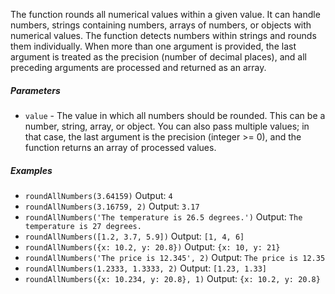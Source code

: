 The function rounds all numerical values within a given value. It can handle numbers, strings containing numbers, arrays of numbers, or objects with numerical values. The function detects numbers within strings and rounds them individually. When more than one argument is provided, the last argument is treated as the precision (number of decimal places), and all preceding arguments are processed and returned as an array.

##### Parameters
* `value` - The value in which all numbers should be rounded. This can be a number, string, array, or object. You can also pass multiple values; in that case, the last argument is the precision (integer >= 0), and the function returns an array of processed values.

##### Examples
* `roundAllNumbers(3.64159)` Output: `4`
* `roundAllNumbers(3.16759, 2)` Output: `3.17`
* `roundAllNumbers('The temperature is 26.5 degrees.')` Output: `The temperature is 27 degrees.`
* `roundAllNumbers([1.2, 3.7, 5.9])` Output: `[1, 4, 6]`
* `roundAllNumbers({x: 10.2, y: 20.8})` Output: `{x: 10, y: 21}` 
* `roundAllNumbers('The price is 12.345', 2)` Output: `The price is 12.35`
* `roundAllNumbers(1.2333, 1.3333, 2)` Output: `[1.23, 1.33]`
* `roundAllNumbers({x: 10.234, y: 20.8}, 1)` Output: `{x: 10.2, y: 20.8}`
